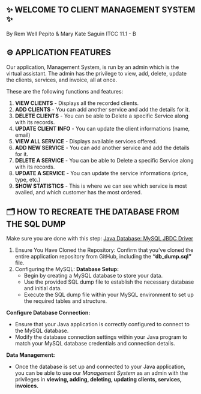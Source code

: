 ## ✨ WELCOME TO CLIENT MANAGEMENT SYSTEM ✨  
By Rem Well Pepito & Mary Kate Saguin
ITCC 11.1 - B

## ⚙️ APPLICATION FEATURES
Our application, Management System, is run by an admin which is the virtual assistant.
The admin has the privilege to view, add, delete, update the clients, services, and invoice, all at once.

These are the following functions and features:
1. **VIEW CLIENTS** - Displays all the recorded clients.
2. **ADD CLIENTS** - You can add another service and add the details for it.
3. **DELETE CLIENTS** - You can be able to Delete a specific Service along with its records.
4. **UPDATE CLIENT INFO** - You can update the client informations (name, email)
5. **VIEW ALL SERVICE** - Displays available services offered.
6. **ADD NEW SERVICE** - You can add another service and add the details for it.
7. **DELETE A SERVICE** - You can be able to Delete a specific Service along with its records.
8. **UPDATE A SERVICE** - You can update the service informations (price, type, etc.)
9. **SHOW STATISTICS** - This is where we can see which service is most availed, and which customer has the most ordered.


## 🗂️ HOW TO RECREATE THE DATABASE FROM THE SQL DUMP
Make sure you are done with this step: [Java Database: MySQL JBDC Driver](https://www3.ntu.edu.sg/home/ehchua/programming/java/JDBC_Basic.html?fbclid=IwAR0Tb0gT4JBpLRwxk8c-f4Wsq0uVUvcyzBW-Ms3ZOEuAw87zfWTgQLN8oQE#zz-3)

1. Ensure You Have Cloned the Repository: Confirm that you’ve cloned the entire application repository from GitHub, including the **“db_dump.sql”** file.
2. Configuring the MySQL:
**Database Setup:**
   - Begin by creating a MySQL database to store your data.
   - Use the provided SQL dump file to establish the necessary database and initial data.
   - Execute the SQL dump file within your MySQL environment to set up the required tables and structure.

**Configure Database Connection:**
   - Ensure that your Java application is correctly configured to connect to the MySQL database.
   - Modify the database connection settings within your Java program to match your MySQL database credentials and connection details.

**Data Management:**
   - Once the database is set up and connected to your Java application, you can be able to use our *Management System* as an admin with the privileges in **viewing, adding, deleting, updating clients, services, invoices.**
